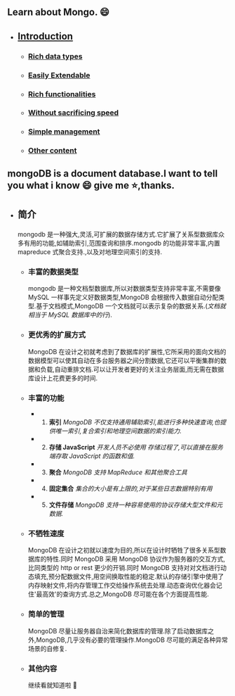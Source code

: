 ## Learn about Mongo. :smile:

- ## [Introduction](#1)
  - ### [Rich data types](#1_1)
  - ### [Easily Extendable](#1_2)
  - ### [Rich functionalities](#1_3)
  - ### [Without sacrificing speed](#1_4)
  - ### [Simple management](#1_5)
  - ### [Other content](#1_6)

## mongoDB is a document database.I want to tell you what i know :smile: give me :star:,thanks.

- ## <p id="1">简介</p>
  mongodb 是一种强大,灵活,可扩展的数据存储方式.它扩展了关系型数据库众多有用的功能,如辅助索引,范围查询和排序.mongodb 的功能非常丰富,内置 mapreduce 式聚合支持.,以及对地理空间索引的支持.
  - ### <p id="1_1">丰富的数据类型</p>
    mongodb 是一种文档型数据库,所以对数据类型支持非常丰富,不需要像 MySQL 一样事先定义好数据类型,MongoDB 会根据传入数据自动分配类型.基于文档模式,MongoDB 一个文档就可以表示复杂的数据关系.(_文档就相当于 MySQL 数据库中的行_).
  - ### <p id="1_2">更优秀的扩展方式</p>
    MongoDB 在设计之初就考虑到了数据库的扩展性,它所采用的面向文档的数据模型可以使其自动在多台服务器之间分割数据,它还可以平衡集群的数据和负载,自动重排文档.可以让开发者更好的关注业务层面,而无需在数据库设计上花费更多的时间.
  - ### <p id="1_3">丰富的功能</p>
    - 1. **索引**
         _MongoDB 不仅支持通用辅助索引,能进行多种快速查询,也提供唯一索引,复合索引和地理空间数据的索引能力._
    - 2. **存储 JavaScript**
         _开发人员不必使用 存储过程了,可以直接在服务端存取 JavaScript 的函数和值._
    - 3. **聚合**
         _MongoDB 支持 MapReduce 和其他聚合工具_
    - 4. **固定集合**
         _集合的大小是有上限的,对于某些日志数据特别有用_
    - 5. **文件存储**
         _MongoDB 支持一种容易使用的协议存储大型文件和元数据._
  - ### <p id="1_4">不牺牲速度</p>
    MongoDB 在设计之初就以速度为目的,所以在设计时牺牲了很多关系型数据库的特性.同时 MongoDB 采用 MongoDB 协议作为服务器的交互方式,比同类型的 http or rest 更少的开销.同时 MongoDB 支持对对文档进行动态填充,预分配数据文件,用空间换取性能的稳定.默认的存储引擎中使用了内存映射文件,将内存管理工作交给操作系统去处理.动态查询优化器会记住'最高效'的查询方式.总之,MongoDB 尽可能在各个方面提高性能.
  - ### <p id="1_5">简单的管理</p>
    MongoDB 尽量让服务器自治来简化数据库的管理.除了启动数据库之外,MongoDB,几乎没有必要的管理操作.MongoDB 尽可能的满足各种异常场景的自修复.
  - ### <p id="1_6">其他内容</p>
    继续看就知道啦 :love_hotel:
